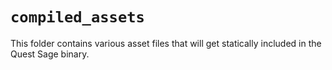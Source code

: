 # `compiled_assets`
This folder contains various asset files that will get statically included in the Quest Sage binary.